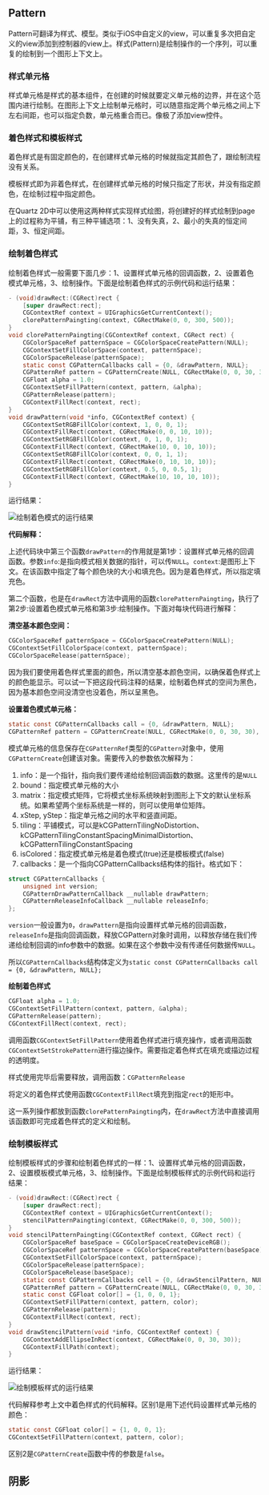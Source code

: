 ## Pattern

Pattern可翻译为样式、模型。类似于iOS中自定义的view，可以重复多次把自定义的view添加到控制器的view上。样式(Pattern)是绘制操作的一个序列，可以重复的绘制到一个图形上下文上。

### 样式单元格

样式单元格是样式的基本组件，在创建的时候就要定义单元格的边界，并在这个范围内进行绘制。在图形上下文上绘制单元格时，可以随意指定两个单元格之间上下左右间距，也可以指定负数，单元格重合而已。像极了添加view控件。

### 着色样式和模板样式

着色样式是有固定颜色的，在创建样式单元格的时候就指定其颜色了，跟绘制流程没有关系。

模板样式即为非着色样式，在创建样式单元格的时候只指定了形状，并没有指定颜色，在绘制过程中指定颜色。

在Quartz 2D中可以使用这两种样式实现样式绘图，将创建好的样式绘制到page上的过程称为平铺，有三种平铺选项：1、没有失真，2、最小的失真的恒定间距，3、恒定间距。

### 绘制着色样式

绘制着色样式一般需要下面几步：1、设置样式单元格的回调函数，2、设置着色模式单元格，3、绘制操作。下面是绘制着色样式的示例代码和运行结果：

```Objective-C
- (void)drawRect:(CGRect)rect {
    [super drawRect:rect];
    CGContextRef context = UIGraphicsGetCurrentContext();
    clorePatternPaingting(context, CGRectMake(0, 0, 300, 500));
}
void clorePatternPaingting(CGContextRef context, CGRect rect) {
    CGColorSpaceRef patternSpace = CGColorSpaceCreatePattern(NULL);
    CGContextSetFillColorSpace(context, patternSpace);
    CGColorSpaceRelease(patternSpace);
    static const CGPatternCallbacks call = {0, &drawPattern, NULL};
    CGPatternRef pattern = CGPatternCreate(NULL, CGRectMake(0, 0, 30, 30), CGAffineTransformIdentity, 30, 30, kCGPatternTilingConstantSpacing, true, &call);
    CGFloat alpha = 1.0;
    CGContextSetFillPattern(context, pattern, &alpha);
    CGPatternRelease(pattern);
    CGContextFillRect(context, rect);
}
void drawPattern(void *info, CGContextRef context) {
    CGContextSetRGBFillColor(context, 1, 0, 0, 1);
    CGContextFillRect(context, CGRectMake(0, 0, 10, 10));
    CGContextSetRGBFillColor(context, 0, 1, 0, 1);
    CGContextFillRect(context, CGRectMake(10, 0, 10, 10));
    CGContextSetRGBFillColor(context, 0, 0, 1, 1);
    CGContextFillRect(context, CGRectMake(0, 10, 10, 10));
    CGContextSetRGBFillColor(context, 0.5, 0, 0.5, 1);
    CGContextFillRect(context, CGRectMake(10, 10, 10, 10));
}
```

运行结果：

![绘制着色模式的运行结果](http://oalg33nuc.bkt.clouddn.com/QQ20161220-0.png)

**代码解释：**

上述代码块中第三个函数`drawPattern`的作用就是第1步：设置样式单元格的回调函数。参数`info`:是指向模式相关数据的指针，可以传`NULL`。`context`:是图形上下文。在该函数中指定了每个颜色块的大小和填充色。因为是着色样式，所以指定填充色。

第二个函数，也是在`drawRect`方法中调用的函数`clorePatternPaingting`，执行了第2步:设置着色模式单元格和第3步:绘制操作。下面对每块代码进行解释：

**清空基本颜色空间：**

```Objective-C
CGColorSpaceRef patternSpace = CGColorSpaceCreatePattern(NULL);
CGContextSetFillColorSpace(context, patternSpace);
CGColorSpaceRelease(patternSpace);
```

因为我们要使用着色样式里面的颜色，所以清空基本颜色空间，以确保着色样式上的颜色能显示。可以试一下把这段代码注释的结果，绘制着色样式的空间为黑色，因为基本颜色空间没清空也没着色，所以呈黑色。

**设置着色模式单元格：**

```Objective-C
static const CGPatternCallbacks call = {0, &drawPattern, NULL};
CGPatternRef pattern = CGPatternCreate(NULL, CGRectMake(0, 0, 30, 30), CGAffineTransformIdentity, 30, 30, kCGPatternTilingConstantSpacing, true, &call);
```

模式单元格的信息保存在`CGPatternRef`类型的`CGPattern`对象中，使用`CGPatternCreate`创建该对象。需要传入的参数依次解释为：

1.	info：是一个指针，指向我们要传递给绘制回调函数的数据。这里传的是`NULL`
2.	bound：指定模式单元格的大小
3.	matrix：指定模式矩阵，它将模式坐标系统映射到图形上下文的默认坐标系统。如果希望两个坐标系统是一样的，则可以使用单位矩阵。
4.	xStep, yStep：指定单元格之间的水平和竖直间距。
5.	tiling：平铺模式，可以是kCGPatternTilingNoDistortion、kCGPatternTilingConstantSpacingMinimalDistortion、kCGPatternTilingConstantSpacing
6.	isColored：指定模式单元格是着色模式(true)还是模板模式(false)
7.	callbacks：是一个指向CGPatternCallbacks结构体的指针。格式如下：

```Objective-C
struct CGPatternCallbacks {
    unsigned int version;
    CGPatternDrawPatternCallback __nullable drawPattern;
    CGPatternReleaseInfoCallback __nullable releaseInfo;
};
```

`version`一般设置为`0`，`drawPattern`是指向设置样式单元格的回调函数，`releaseInfo`是指向回调函数，释放CGPattern对象时调用，以释放存储在我们传递给绘制回调的info参数中的数据。如果在这个参数中没有传递任何数据传`NULL`。

所以`CGPatternCallbacks`结构体定义为`static const CGPatternCallbacks call = {0, &drawPattern, NULL};`

**绘制着色样式**

```Objective-C
CGFloat alpha = 1.0;
CGContextSetFillPattern(context, pattern, &alpha);
CGPatternRelease(pattern);
CGContextFillRect(context, rect);
```

调用函数`CGContextSetFillPattern`使用着色样式进行填充操作，或者调用函数`CGContextSetStrokePattern`进行描边操作。需要指定着色样式在填充或描边过程的透明度。

样式使用完毕后需要释放，调用函数：`CGPatternRelease`

将定义的着色样式使用函数`CGContextFillRect`填充到指定`rect`的矩形中。

这一系列操作都放到函数`clorePatternPaingting`内，在`drawRect`方法中直接调用该函数即可完成着色样式的定义和绘制。
    
### 绘制模板样式

绘制模板样式的步骤和绘制着色样式的一样：1、设置样式单元格的回调函数，2、设置模板模式单元格，3、绘制操作。下面是绘制模板样式的示例代码和运行结果：

```Objective-C
- (void)drawRect:(CGRect)rect {
    [super drawRect:rect];
    CGContextRef context = UIGraphicsGetCurrentContext();
    stencilPatternPaingting(context, CGRectMake(0, 0, 300, 500));
}
void stencilPatternPaingting(CGContextRef context, CGRect rect) {
    CGColorSpaceRef baseSpace = CGColorSpaceCreateDeviceRGB();
    CGColorSpaceRef patternSpace = CGColorSpaceCreatePattern(baseSpace);
    CGContextSetFillColorSpace(context, patternSpace);
    CGColorSpaceRelease(patternSpace);
    CGColorSpaceRelease(baseSpace);
    static const CGPatternCallbacks cell = {0, &drawStencilPattern, NULL};
    CGPatternRef pattern = CGPatternCreate(NULL, CGRectMake(0, 0, 30, 30), CGAffineTransformIdentity, 40, 40, kCGPatternTilingConstantSpacing, false, &cell);
    static const CGFloat color[] = {1, 0, 0, 1};
    CGContextSetFillPattern(context, pattern, color);
    CGPatternRelease(pattern);
    CGContextFillRect(context, rect);
}
void drawStencilPattern(void *info, CGContextRef context) {
    CGContextAddEllipseInRect(context, CGRectMake(0, 0, 30, 30));
    CGContextFillPath(context);
}
```

运行结果：

![绘制模板样式的运行结果](http://oalg33nuc.bkt.clouddn.com/QQ20161220-1.png)

代码解释参考上文中着色样式的代码解释。区别1是用下述代码设置样式单元格的颜色：

```Objective-C
static const CGFloat color[] = {1, 0, 0, 1};
CGContextSetFillPattern(context, pattern, color);
```

区别2是`CGPatternCreate`函数中传的参数是`false`。

## 阴影





